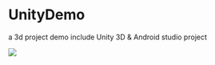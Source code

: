 # UnityDemo
a 3d project demo
include Unity 3D & Android studio project

![](Android/src/main/res/mipmap-xhdpi/GIF.gif)

